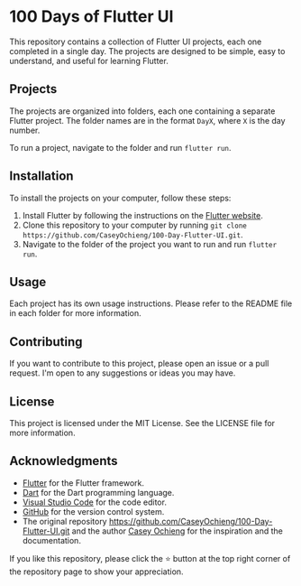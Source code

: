 # 100 Days of Flutter UI

This repository contains a collection of Flutter UI projects, each one completed in a single day. The projects are designed to be simple, easy to understand, and useful for learning Flutter.

## Projects

The projects are organized into folders, each one containing a separate Flutter project. The folder names are in the format `DayX`, where `X` is the day number.

To run a project, navigate to the folder and run `flutter run`.

## Installation

To install the projects on your computer, follow these steps:

1. Install Flutter by following the instructions on the [Flutter website](https://flutter.dev/docs/get-started/install).
2. Clone this repository to your computer by running `git clone https://github.com/CaseyOchieng/100-Day-Flutter-UI.git`.
3. Navigate to the folder of the project you want to run and run `flutter run`.

## Usage

Each project has its own usage instructions. Please refer to the README file in each folder for more information.

## Contributing

If you want to contribute to this project, please open an issue or a pull request. I'm open to any suggestions or ideas you may have.

## License

This project is licensed under the MIT License. See the LICENSE file for more information.

## Acknowledgments

- [Flutter](https://flutter.dev/) for the Flutter framework.
- [Dart](https://dart.dev/) for the Dart programming language.
- [Visual Studio Code](https://code.visualstudio.com/) for the code editor.
- [GitHub](https://github.com/) for the version control system.
- The original repository https://github.com/CaseyOchieng/100-Day-Flutter-UI.git and the author [Casey Ochieng](https://github.com/CaseyOchieng) for the inspiration and the documentation.

If you like this repository, please click the :star: button at the top right corner of the repository page to show your appreciation.
